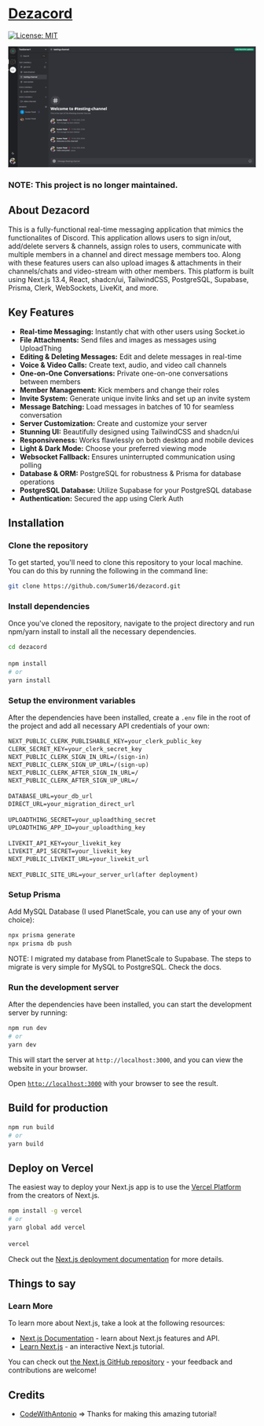 # [Dezacord](https://dezacord.vercel.app)
[![License: MIT](https://img.shields.io/badge/License-MIT-yellow.svg)](/LICENSE)

![Dezacord Landing Page](/dezacord.png)

### NOTE: This project is no longer maintained.

## About Dezacord

This is a fully-functional real-time messaging application that mimics the functionalites of Discord. This application allows users to sign in/out, add/delete servers & channels, assign roles to users, communicate with multiple members in a channel and direct message members too. Along with these features users can also upload images & attachments in their channels/chats and video-stream with other members.
This platform is built using Next.js 13.4, React, shadcn/ui, TailwindCSS, PostgreSQL, Supabase, Prisma, Clerk, WebSockets, LiveKit, and more.

## Key Features

- **Real-time Messaging:** Instantly chat with other users using Socket.io
- **File Attachments:** Send files and images as messages using UploadThing
- **Editing & Deleting Messages:** Edit and delete messages in real-time
- **Voice & Video Calls:** Create text, audio, and video call channels
- **One-on-One Conversations:** Private one-on-one conversations between members
- **Member Management:** Kick members and change their roles
- **Invite System:** Generate unique invite links and set up an invite system
- **Message Batching:** Load messages in batches of 10 for seamless conversation
- **Server Customization:** Create and customize your server
- **Stunning UI:** Beautifully designed using TailwindCSS and shadcn/ui
- **Responsiveness:** Works flawlessly on both desktop and mobile devices
- **Light & Dark Mode:** Choose your preferred viewing mode
- **Websocket Fallback:** Ensures uninterrupted communication using polling
- **Database & ORM:** PostgreSQL for robustness & Prisma for database operations
- **PostgreSQL Database:** Utilize Supabase for your PostgreSQL database
- **Authentication:** Secured the app using Clerk Auth

## Installation

### Clone the repository
To get started, you'll need to clone this repository to your local machine. You can do this by running the following in the command line:

```bash 
git clone https://github.com/Sumer16/dezacord.git 
```

### Install dependencies

Once you've cloned the repository, navigate to the project directory and run npm/yarn install to install all the necessary dependencies.

```bash
cd dezacord

npm install
# or
yarn install
```

### Setup the environment variables

After the dependencies have been installed, create a ```.env``` file in the root of the project and add all necessary API credentials of your own:

```env
NEXT_PUBLIC_CLERK_PUBLISHABLE_KEY=your_clerk_public_key
CLERK_SECRET_KEY=your_clerk_secret_key
NEXT_PUBLIC_CLERK_SIGN_IN_URL=/(sign-in)
NEXT_PUBLIC_CLERK_SIGN_UP_URL=/(sign-up)
NEXT_PUBLIC_CLERK_AFTER_SIGN_IN_URL=/
NEXT_PUBLIC_CLERK_AFTER_SIGN_UP_URL=/

DATABASE_URL=your_db_url
DIRECT_URL=your_migration_direct_url

UPLOADTHING_SECRET=your_uploadthing_secret
UPLOADTHING_APP_ID=your_uploadthing_key

LIVEKIT_API_KEY=your_livekit_key
LIVEKIT_API_SECRET=your_livekit_key
NEXT_PUBLIC_LIVEKIT_URL=your_livekit_url

NEXT_PUBLIC_SITE_URL=your_server_url(after deployment)
```

### Setup Prisma

Add MySQL Database (I used PlanetScale, you can use any of your own choice):

```bash
npx prisma generate
npx prisma db push
```

NOTE: I migrated my database from PlanetScale to Supabase. The steps to migrate is very simple for MySQL to PostgreSQL. Check the docs.

### Run the development server

After the dependencies have been installed, you can start the development server by running:

```bash
npm run dev
# or
yarn dev
```

This will start the server at `http://localhost:3000`, and you can view the website in your browser.

Open [`http://localhost:3000`](http://localhost:3000) with your browser to see the result.

## Build for production

```bash
npm run build
# or
yarn build
```

## Deploy on Vercel

The easiest way to deploy your Next.js app is to use the [Vercel Platform](https://vercel.com/new?utm_medium=default-template&filter=next.js&utm_source=create-next-app&utm_campaign=create-next-app-readme) from the creators of Next.js.

```bash
npm install -g vercel
# or
yarn global add vercel

vercel
```

Check out the [Next.js deployment documentation](https://nextjs.org/docs/deployment) for more details.

## Things to say

### Learn More

To learn more about Next.js, take a look at the following resources:

- [Next.js Documentation](https://nextjs.org/docs) - learn about Next.js features and API.
- [Learn Next.js](https://nextjs.org/learn) - an interactive Next.js tutorial.

You can check out [the Next.js GitHub repository](https://github.com/vercel/next.js/) - your feedback and contributions are welcome!

## Credits

- [CodeWithAntonio](https://www.codewithantonio.com/) => Thanks for making this amazing tutorial!
